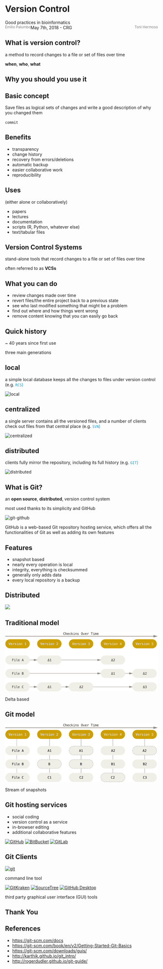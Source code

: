 # Version Control 

<medium>
Good practices in bioinformatics<br>
May 7th, 2018 - CRG
</medium>

<small style="width: 50%; margin-top: 0.5em; color: grey;">
<span style="float: left;">Emilio Palumbo</span>
<span style="float: right;">Toni Hermoso</span>
</small>



## What is version control?


a method to record changes to a file or set of files over time

<i style="color: #189acb;" class="fas fa-caret-right"></i> **when**, **who**, **what**


## Why you should you use it


<!-- .slide: data-background-image="images/phd101212s.gif" data-background-size="contain" -->


<!-- .slide: data-background-image="images/phd052810s.gif" data-background-size="contain" -->


## Basic concept

Save files as logical sets of changes and write a good description of why you changed them 

<i style="color: #189acb;" class="fas fa-caret-right"></i> `commit`


## Benefits

- transparency
- change history
- recovery from errors/deletions
- automatic backup
- easier collaborative work
- reproducibility


## Uses
(either alone or collaboratively)

- papers
- lectures
- documentation
- scripts (R, Python, whatever else)
- text/tabular files



## Version Control Systems


stand-alone tools that record changes to a file or set of files over time

<i style="color: #189acb;" class="fas fa-caret-right"></i> often referred to as **VCSs**


## What you can do

- review changes made over time
- revert files/the entire project back to a previous state
- see who last modified something that might be a problem
- find out where and how things went wrong
- remove content knowing that you can easily go back


## Quick history

~ 40 years since first use

<i style="color: #189acb;" class="fas fa-caret-right"></i> three main generations


## local

a simple local database keeps all the changes to files under version control (e.g. <span style="color: #189acb;">`RCS`<span>)

![local](https://git-scm.com/book/en/v2/images/local.png)<!-- .element: width="50%" -->


## centralized

a single server contains all the versioned files, and a number of clients check out files from that central place (e.g. <span style="color: #189acb;">`SVN`<span>)

![centralized](https://git-scm.com/book/en/v2/images/centralized.png)<!-- .element: width="60%" -->


## distributed

clients fully mirror the repository, including its full history (e.g. <span style="color: #189acb;">`GIT`<span>)

![distributed](https://git-scm.com/book/en/v2/images/distributed.png)<!-- .element: width="40%" -->



## What is Git?


an **open source**, **distributed**, version control system

<i style="color: #189acb;" class="fas fa-caret-right"></i> most used thanks to its simplicity and GitHub 


![git-github](http://1.bp.blogspot.com/-WY2YpNr3W6g/UY6tZAc-H3I/AAAAAAAABLY/xJ9x3wIY8V8/s1600/Github2.png)

<i style="color: #189acb;" class="fas fa-caret-right"></i> GitHub is a web-based Git repository hosting service, which offers all the functionalities of Git as well as adding its own features


## Features

- snapshot based
- nearly every operation is local
- integrity, everything is checksummed
- generally only adds data
- every local repository is a backup


## Distributed

![](https://cdn-images-1.medium.com/max/1600/0*zdujTe9ij27Ycbc8.png)<!-- .element: width="50%" -->


## Traditional model

![deltas](images/deltas.png)

Delta based


## Git model

![deltas](images/snapshots.png)

Stream of snapshots


## Git hosting services

- social coding
- version control as a service
- in-browser editing
- additional collaborative features


[![GitHub](https://spin.atomicobject.com/wp-content/uploads/20171003153036/github-logo.png)<!-- .element width="40%" -->](https://github.com)
[![BitBucket](https://sickrabbitstudios.com/community/wp-content/uploads/2017/05/bitbucket_rgb_darkblue_atlassian_1200x630.png)<!-- .element width="40%" -->](https://bitbucket.org)
[![GitLab](https://cdn-images-1.medium.com/max/1600/1*FtYgYG_G6rplUmF5fLzuXA.png)<!-- .element width="40%" -->](https://gitlab.com/)


## Git Clients


[![git](https://cdn-images-1.medium.com/max/1600/1*QoR3rxWIbnf5wmF_IuAHqQ.png)<!-- .element width="35%" -->](https://git-scm.com/downloads)

<i style="color: #189acb;" class="fas fa-caret-right"></i> command line tool


[![GitKraken](https://www.gitkraken.com/img/og-image.jpg)<!-- .element width="30%" -->](https://www.gitkraken.com/)
[![SourceTree](https://www.sourcetreeapp.com/dam/jcr:f32681c1-355d-4806-b29c-319b0c6ecb06/Sourcetree-blue.svg?cdnVersion=kv)<!-- .element width="35%" -->](https://www.sourcetreeapp.com/)
[![GitHub Desktop](https://desktop.github.com/images/desktop-icon.svg)<!-- .element width="20%" -->](https://desktop.github.com/)

<i style="color: #189acb;" class="fas fa-caret-right"></i> third party graphical user interface (GUI) tools



## Thank You



## References
- https://git-scm.com/docs
- https://git-scm.com/book/en/v2/Getting-Started-Git-Basics
- https://git-scm.com/downloads/guis/
- http://karthik.github.io/git_intro/
- http://rogerdudler.github.io/git-guide/